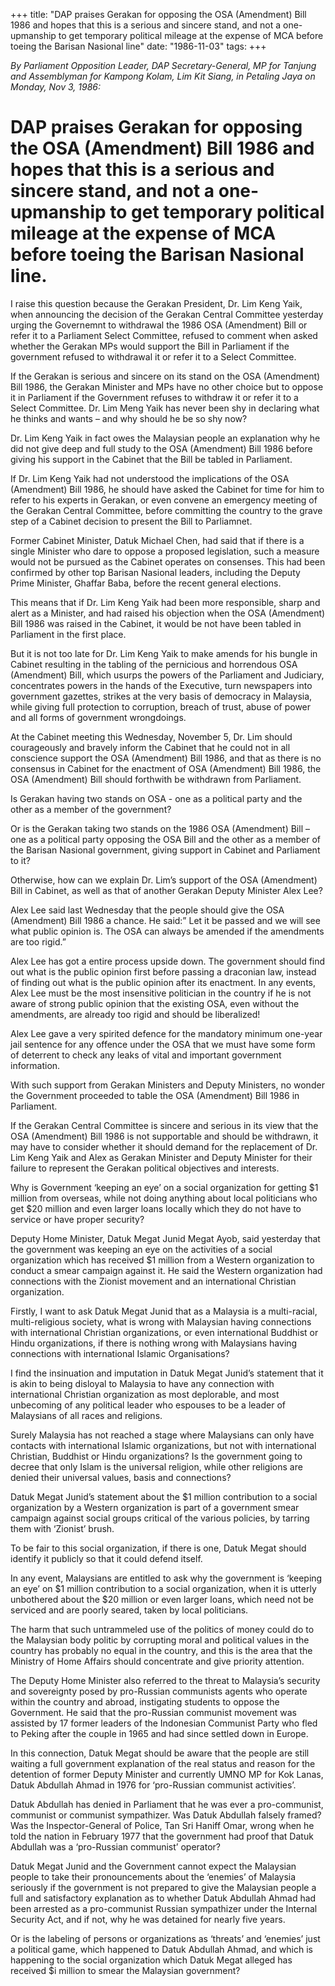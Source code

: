 +++ 
title: "DAP praises Gerakan for opposing the OSA (Amendment) Bill 1986 and hopes that this is a serious and sincere stand, and not a one-upmanship to get temporary political mileage at the expense of MCA before toeing the Barisan Nasional line"
date: "1986-11-03"
tags:
+++

_By Parliament Opposition Leader, DAP Secretary-General, MP for Tanjung and Assemblyman for Kampong Kolam, Lim Kit Siang, in Petaling Jaya on Monday, Nov 3, 1986:_

# DAP praises Gerakan for opposing the OSA (Amendment) Bill 1986 and hopes that this is a serious and sincere stand, and not a one-upmanship to get temporary political mileage at the expense of MCA before toeing the Barisan Nasional line.

I raise this question because the Gerakan President, Dr. Lim Keng Yaik, when announcing the decision of the Gerakan Central Committee yesterday urging the Governemnt to withdrawal the 1986 OSA (Amendment) Bill or refer it to a Parliament Select Committee, refused to comment when asked whether the Gerakan MPs would support the Bill in Parliament if the government refused to withdrawal it or refer it to a Select Committee.</u>

If the Gerakan is serious and sincere on its stand on the OSA (Amendment) Bill 1986, the Gerakan Minister and MPs have no other choice but to oppose it in Parliament if the Government refuses to withdraw it or refer it to a Select Committee. Dr. Lim Meng Yaik has never been shy in declaring what he thinks and wants – and why should he be so shy now?

Dr. Lim Keng Yaik in fact owes the Malaysian people an explanation why he did not give deep and full study to the OSA (Amendment) Bill 1986 before giving his support in the Cabinet that the Bill be tabled in Parliament.

If Dr. Lim Keng Yaik had not understood the implications of the OSA (Amendment) Bill 1986, he should have asked the Cabinet for time for him to refer to his experts in Gerakan, or even convene an emergency meeting of the Gerakan Central Committee, before committing the country to the grave step of a Cabinet decision to present the Bill to Parliamnet.

Former Cabinet Minister, Datuk Michael Chen, had said that if there is a single Minister who dare to oppose a proposed legislation, such a measure would not be pursued as the Cabinet operates on consenses. This had been confirmed by other top Barisan Nasional leaders, including the Deputy Prime Minister, Ghaffar Baba, before the recent general elections.

This means that if Dr. Lim Keng Yaik had been more responsible, sharp and alert as a Minister, and had raised his objection when the OSA (Amendment) Bill 1986 was raised in the Cabinet, it would be not have been tabled in Parliament in the first place.

But it is not too late for Dr. Lim Keng Yaik to make amends for his bungle in Cabinet resulting in the tabling of the pernicious and horrendous OSA (Amendment) Bill, which usurps the powers of the Parliament and Judiciary, concentrates powers in the hands of the Executive, turn newspapers into government gazettes, strikes at the very basis of democracy in Malaysia, while giving full protection to corruption, breach of trust, abuse of power and all forms of government wrongdoings.

At the Cabinet meeting this Wednesday, November 5, Dr. Lim should courageously and bravely inform the Cabinet that he could not in all conscience support the OSA (Amendment) Bill 1986, and that as there is no consensus in Cabinet for the enactment of OSA (Amendment) Bill 1986, the OSA (Amendment) Bill should forthwith be withdrawn from Parliament.


Is Gerakan having two stands on OSA - one as a political party and the other as a member of the government?

Or is the Gerakan taking two stands on the 1986 OSA (Amendment) Bill – one as a political party opposing the OSA Bill and the other as a member of the Barisan Nasional government, giving support in Cabinet and Parliament to it?

Otherwise, how can we explain Dr. Lim’s support of the OSA (Amendment) Bill in Cabinet, as well as that of another Gerakan Deputy Minister Alex Lee?

Alex Lee said last Wednesday that the people should give the OSA (Amendment) Bill 1986 a chance. He said:” Let it be passed and we will see what public opinion is. The OSA can always be amended if the amendments are too rigid.”

Alex Lee has got a entire process upside down. The government should find out what is the public opinion first before passing a draconian law, instead of finding out what is the public opinion after its enactment. In any events, Alex Lee must be the most insensitive politician in the country if he is not aware of strong public opinion that the existing OSA, even without the amendments, are already too rigid and should be liberalized!

Alex Lee gave a very spirited defence for the mandatory minimum one-year jail sentence for any offence under the OSA that we must have some form of deterrent to check any leaks of vital and important government information.

With such support from Gerakan Ministers and Deputy Ministers, no wonder the Government proceeded to table the OSA (Amendment) Bill 1986 in Parliament.

If the Gerakan Central Committee is sincere and serious in its view that the OSA (Amendment) Bill 1986 is not supportable and should be withdrawn, it may have to consider whether it should demand for the replacement of Dr. Lim Keng Yaik and Alex as Gerakan Minister and Deputy Minister for their failure to represent the Gerakan political objectives and interests.

Why is Government ‘keeping an eye’ on a social organization for getting $1 million from overseas, while not doing anything about local politicians who get $20 million and even larger loans locally which they do not have to service or have proper security?

Deputy Home Minister, Datuk Megat Junid Megat Ayob, said yesterday that the government was keeping an eye on the activities of a social organization which has received $1 million from a Western organization to conduct a smear campaign against it. He said the Western organization had connections with the Zionist movement and an international Christian organization.

Firstly, I want to ask Datuk Megat Junid that as a Malaysia is a multi-racial, multi-religious society, what is wrong with Malaysian having connections with international Christian organizations, or even international Buddhist or Hindu organizations, if there is nothing wrong with Malaysians having connections with international Islamic Organisations?

I find the insinuation and imputation in Datuk Megat Junid’s statement that it is akin to being disloyal to Malaysia to have any connection with international Christian organization as most deplorable, and most unbecoming of any political leader who espouses to be a leader of Malaysians of all races and religions.

Surely Malaysia has not reached a stage where Malaysians can only have contacts with international Islamic organizations, but not with international Christian, Buddhist or Hindu organizations? Is the government going to decree that only Islam is the universal religion, while other religions are denied their universal values, basis and connections?

Datuk Megat Junid’s statement about the $1 million contribution to a social organization by a Western organization is part of a government smear campaign against social groups critical of the various policies, by tarring them with ‘Zionist’ brush.

To be fair to this social organization, if there is one, Datuk Megat should identify it publicly so that it could defend itself.

In any event, Malaysians are entitled to ask why the government is ‘keeping an eye’ on $1 million contribution to a social organization, when it is utterly unbothered about the $20 million or even larger loans, which need not be serviced and are poorly seared, taken by local politicians.

The harm that such untrammeled use of the politics of money could do to the Malaysian body politic by corrupting moral and political values in the country has probably no equal in the country, and this is the area that the Ministry of Home Affairs should concentrate and give priority attention.

The Deputy Home Minister also referred to the threat to Malaysia’s security and sovereignty posed by pro-Russian communists agents who operate within the country and abroad, instigating students to oppose the Government. He said that the pro-Russian communist movement was assisted by 17 former leaders of the Indonesian Communist Party who fled to Peking after the couple in 1965 and had since settled down in Europe.

In this connection, Datuk Megat should be aware that the people are still waiting a full government explanation of the real status and reason for the detention of former Deputy Minister and currently UMNO MP for Kok Lanas, Datuk Abdullah Ahmad in 1976 for ‘pro-Russian communist activities’.

Datuk Abdullah has denied in Parliament that he was ever a pro-communist, communist or communist sympathizer. Was Datuk Abdullah falsely framed? Was the Inspector-General of Police, Tan Sri Haniff Omar, wrong when he told the nation in February 1977 that the government had proof that Datuk Abdullah was a ‘pro-Russian communist’ operator?

Datuk Megat Junid and the Government cannot expect the Malaysian people to take their pronouncements about the ‘enemies’ of Malaysia seriously if the government is not prepared to give the Malaysian people a full and satisfactory explanation as to whether Datuk Abdullah Ahmad had been arrested as a pro-communist Russian sympathizer under the Internal Security Act, and if not, why he was detained for nearly five years.

Or is the labeling of persons or organizations as ‘threats’ and ‘enemies’ just a political game, which happened to Datuk Abdullah Ahmad, and which is happening to the social organization which Datuk Megat alleged has received $i million to smear the Malaysian government?
 
